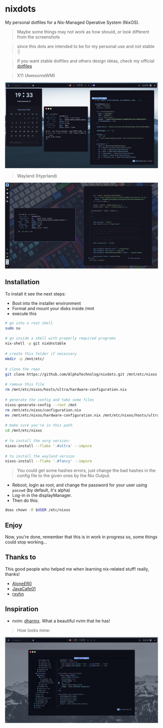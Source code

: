 # nixdots

My personal dotfiles for a Nix-Managed Operative System (NixOS).

> Maybe some things may not work as how should, or look different from the screenshots

> since this dots are intended to be for my personal use and not stable :|

> if you want stable dotfiles and others design ideas, check my official [dotfiles](https://github.com/AlphaTechnolog/dotfiles)

> X11 (AwesomeWM)

![x11](./assets/x11.png)

> Wayland (Hyprland)

![wayland](./assets/wayland.png)

## Installation

To install it see the next steps:

- Boot into the installer environment
- Format and mount your disks inside /mnt
- execute this

```sh
# go into a root shell
sudo su

# go inside a shell with properly required programs
nix-shell -p git nixUnstable

# create this folder if necessary
mkdir -p /mnt/etc/

# clone the repo
git clone https://github.com/AlphaTechnolog/nixdots.git /mnt/etc/nixos --recurse-submodules

# remove this file
rm /mnt/etc/nixos/hosts/ultra/hardware-configuration.nix

# generate the config and take some files
nixos-generate-config --root /mnt
rm /mnt/etc/nixos/configuration.nix
mv /mnt/etc/nixos/hardware-configuration.nix /mnt/etc/nixos/hosts/ultra

# make sure you're in this path
cd /mnt/etc/nixos

# to install the xorg version:
nixos-install --flake '.#ultra' --impure

# to install the wayland version
nixos-install --flake '.#fancy' --impure
```

> You could get some hashes errors, just change the bad hashes in the config file to the given ones by the Nix Output.

- Reboot, login as root, and change the password for your user using `passwd` (by default, it's alpha)
- Log-in in the displayManager.
- Then do this:

```sh
doas chown -R $USER /etc/nixos
```

## Enjoy

Now, you're done, remember that this is in work in progress so, some
things could stop working...

## Thanks to

This good people who helped me when learning nix-related stuff! really, thanks!

- [AloneER0](https://github.com/AloneER0)
- [JavaCafe01](https://github.com/JavaCafe01)
- [rxyhn](https://github.com/rxyhn)

## Inspiration

- nvim: [dharmx](https://github.com/dharmx). What a beautiful nvim that he has!

> How looks mine:

![nvim](./assets/nvim.png)
